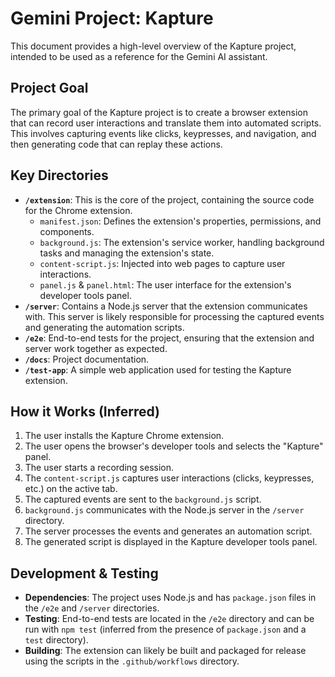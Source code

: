 # Gemini Project: Kapture

This document provides a high-level overview of the Kapture project, intended to be used as a reference for the Gemini AI assistant.

## Project Goal

The primary goal of the Kapture project is to create a browser extension that can record user interactions and translate them into automated scripts. This involves capturing events like clicks, keypresses, and navigation, and then generating code that can replay these actions.

## Key Directories

*   **`/extension`**: This is the core of the project, containing the source code for the Chrome extension.
    *   `manifest.json`: Defines the extension's properties, permissions, and components.
    *   `background.js`: The extension's service worker, handling background tasks and managing the extension's state.
    *   `content-script.js`: Injected into web pages to capture user interactions.
    *   `panel.js` & `panel.html`: The user interface for the extension's developer tools panel.
*   **`/server`**: Contains a Node.js server that the extension communicates with. This server is likely responsible for processing the captured events and generating the automation scripts.
*   **`/e2e`**: End-to-end tests for the project, ensuring that the extension and server work together as expected.
*   **`/docs`**: Project documentation.
*   **`/test-app`**: A simple web application used for testing the Kapture extension.

## How it Works (Inferred)

1.  The user installs the Kapture Chrome extension.
2.  The user opens the browser's developer tools and selects the "Kapture" panel.
3.  The user starts a recording session.
4.  The `content-script.js` captures user interactions (clicks, keypresses, etc.) on the active tab.
5.  The captured events are sent to the `background.js` script.
6.  `background.js` communicates with the Node.js server in the `/server` directory.
7.  The server processes the events and generates an automation script.
8.  The generated script is displayed in the Kapture developer tools panel.

## Development & Testing

*   **Dependencies**: The project uses Node.js and has `package.json` files in the `/e2e` and `/server` directories.
*   **Testing**: End-to-end tests are located in the `/e2e` directory and can be run with `npm test` (inferred from the presence of `package.json` and a `test` directory).
*   **Building**: The extension can likely be built and packaged for release using the scripts in the `.github/workflows` directory.
